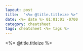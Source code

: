 ```yaml
---
layout: post
title:  "<%= @title.titleize %>"
date: <%= date %> 01:01:01 -0700
category: cheatsheet
tags: cheatsheet <%= tags %> 
---
```


<%= @title.titleize %>